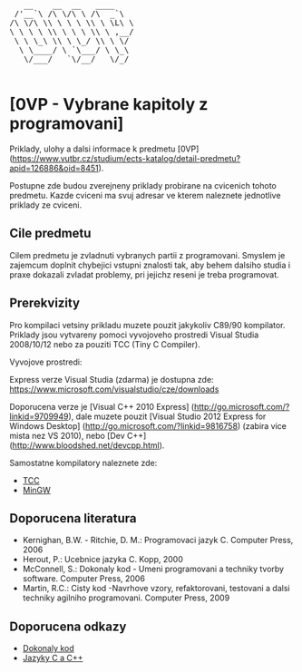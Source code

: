 <pre> 
   __    __  __   ____    
 /'__`\ /\ \/\ \ /\  _`\  
/\ \/\ \\ \ \ \ \\ \ \L\ \
\ \ \ \ \\ \ \ \ \\ \ ,__/
 \ \ \_\ \\ \ \_/ \\ \ \/ 
  \ \____/ \ `\___/ \ \_\ 
   \/___/   `\/__/   \/_/ 

</pre> 

[0VP - Vybrane kapitoly z programovani]
=======================================

Priklady, ulohy a dalsi informace k predmetu [0VP]
(https://www.vutbr.cz/studium/ects-katalog/detail-predmetu?apid=126886&oid=8451).

Postupne zde budou zverejneny priklady probirane na cvicenich tohoto predmetu. 
Kazde cviceni ma svuj adresar ve kterem naleznete jednotlive priklady ze cviceni. 


Cile predmetu
-------------
Cilem predmetu je zvladnuti vybranych partii z programovani. Smyslem je zajemcum 
doplnit chybejici vstupni znalosti tak, aby behem dalsiho studia i praxe dokazali 
zvladat problemy, pri jejichz reseni je treba programovat.


Prerekvizity
------------
Pro kompilaci vetsiny prikladu muzete pouzit jakykoliv C89/90 kompilator. 
Priklady jsou vytvareny pomoci vyvojoveho prostredi Visual Studia 2008/10/12 
nebo za pouziti TCC (Tiny C Compiler).

Vyvojove prostredi:

Express verze Visual Studia (zdarma) je dostupna zde:
https://www.microsoft.com/visualstudio/cze/downloads

Doporucena verze je [Visual C++ 2010 Express]
(http://go.microsoft.com/?linkid=9709949),
dale muzete pouzit [Visual Studio 2012 Express for Windows Desktop]
(http://go.microsoft.com/?linkid=9816758) (zabira vice mista nez VS 2010), nebo
[Dev C++]
(http://www.bloodshed.net/devcpp.html).

Samostatne kompilatory naleznete zde:
- [TCC](http://bellard.org/tcc/)
- [MinGW](http://nuwen.net/)


Doporucena literatura
---------------------
- Kernighan, B.W. - Ritchie, D. M.: Programovaci jazyk C. Computer Press, 2006
- Herout, P.: Ucebnice jazyka C. Kopp, 2000
- McConnell, S.: Dokonaly kod - Umeni programovani a techniky tvorby software. Computer Press, 2006 
- Martin, R.C.: Cisty kod -Navrhove vzory, refaktorovani, testovani a dalsi techniky agilniho programovani. Computer Press, 2009

Doporucena odkazy
-----------------
- [Dokonaly kod](http://majda.cz/download/swi113-2006-2007-slajdy.html)
- [Jazyky C a C++](http://drogo.fme.vutbr.cz/~jroupec/ccpp/)
